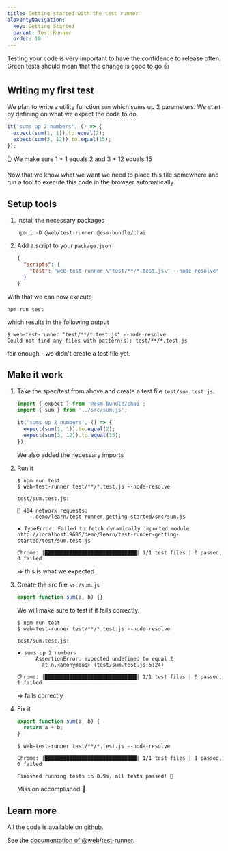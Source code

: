 ```yaml
---
title: Getting started with the test runner
eleventyNavigation:
  key: Getting Started
  parent: Test Runner
  order: 10
---
```


Testing your code is very important to have the confidence to release often.
Green tests should mean that the change is good to go 👍

## Writing my first test

We plan to write a utility function `sum` which sums up 2 parameters.
We start by defining on what we expect the code to do.

```js
it('sums up 2 numbers', () => {
  expect(sum(1, 1)).to.equal(2);
  expect(sum(3, 12)).to.equal(15);
});
```

👆 We make sure 1 + 1 equals 2 and 3 + 12 equals 15

Now that we know what we want we need to place this file somewhere and run a tool to execute this code in the browser automatically.

## Setup tools

1. Install the necessary packages

   ```
   npm i -D @web/test-runner @esm-bundle/chai
   ```

2. Add a script to your `package.json`
   ```json
   {
     "scripts": {
       "test": "web-test-runner \"test/**/*.test.js\" --node-resolve"
     }
   }
   ```

With that we can now execute

```
npm run test
```

which results in the following output

```
$ web-test-runner "test/**/*.test.js" --node-resolve
Could not find any files with pattern(s): test/**/*.test.js
```

fair enough - we didn't create a test file yet.

## Make it work

1. Take the spec/test from above and create a test file `test/sum.test.js`.

   ```js
   import { expect } from '@esm-bundle/chai';
   import { sum } from '../src/sum.js';

   it('sums up 2 numbers', () => {
     expect(sum(1, 1)).to.equal(2);
     expect(sum(3, 12)).to.equal(15);
   });
   ```

   We also added the necessary imports

2. Run it

   ```
   $ npm run test
   $ web-test-runner test/**/*.test.js --node-resolve

   test/sum.test.js:

   🚧 404 network requests:
       - demo/learn/test-runner-getting-started/src/sum.js

   ❌ TypeError: Failed to fetch dynamically imported module: http://localhost:9685/demo/learn/test-runner-getting-started/test/sum.test.js

   Chrome: |██████████████████████████████| 1/1 test files | 0 passed, 0 failed
   ```

   => this is what we expected

3. Create the src file `src/sum.js`

   ```js
   export function sum(a, b) {}
   ```

   We will make sure to test if it fails correctly.

   ```
   $ npm run test
   $ web-test-runner test/**/*.test.js --node-resolve

   test/sum.test.js:

   ❌ sums up 2 numbers
         AssertionError: expected undefined to equal 2
           at n.<anonymous> (test/sum.test.js:5:24)

   Chrome: |██████████████████████████████| 1/1 test files | 0 passed, 1 failed
   ```

   => fails correctly

4. Fix it

   ```js
   export function sum(a, b) {
     return a + b;
   }
   ```

   ```
   $ web-test-runner test/**/*.test.js --node-resolve

   Chrome: |██████████████████████████████| 1/1 test files | 1 passed, 0 failed

   Finished running tests in 0.9s, all tests passed! 🎉
   ```

   Mission accomplished 💪

## Learn more

All the code is available on [github](https://github.com/modernweb-dev/example-projects/tree/master/learn/test-runner-getting-started).

See the [documentation of @web/test-runner](../../docs/test-runner/overview.md).

